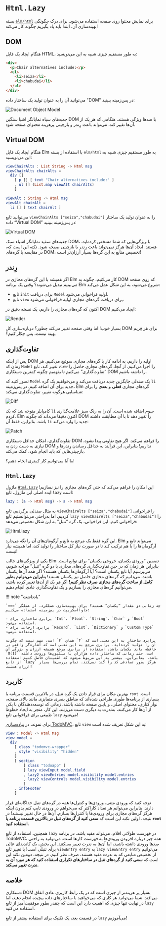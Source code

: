 # `Html.Lazy`

بسته [`elm/html`][elm-html] برای نمایش محتوا روی صفحه استفاده می‌شود. برای درک چگونگی بهینه‌سازی آن، ابتدا باید یاد بگیریم چگونه کار می‌کند!

## DOM

هنگام ایجاد یک فایل HTML، به طور مستقیم چیزی شبیه به این می‌نویسید:

```html
<div>
  <p>Chair alternatives include:</p>
  <ul>
    <li>seiza</li>
    <li>chabudai</li>
  </ul>
</div>
```

می‌توانید آن را به عنوان تولید یک ساختار داده "DOM" در پس‌زمینه ببینید:

![Document Object Model](../assets/diagrams/dom.svg)

جعبه‌های سیاه نمایانگر اشیا سنگین DOM با صدها ویژگی هستند. هنگامی که هر یک از آن‌ها تغییر کند، می‌تواند باعث رِندر و بازچینی پرهزینه محتوای صفحه شود.

## Virtual DOM

هنگام ایجاد یک فایل Elm با استفاده از بسته `elm/html`،به طور مستقیم چیزی شبیه به این می‌نویسید:

```elm
viewChairAlts : List String -> Html msg
viewChairAlts chairAlts =
  div []
    [ p [] [ text "Chair alternatives include:" ]
    , ul [] (List.map viewAlt chairAlts)
    ]

viewAlt : String -> Html msg
viewAlt chairAlt =
  li [] [ text chairAlt ]
```

می‌توانید تابع `viewChairAlts ["seiza","chabudai"]` را به عنوان تولید یک ساختار داده “Virtual DOM” در پس‌زمینه ببینید:

![Virtual DOM](../assets/diagrams/vdom.svg)

جعبه‌های سفید نمایانگر اشیاء سبک DOM، با ویژگی‌هایی که شما مشخص کرده‌اید، هستند. ایجاد آن‌ها هرگز نمی‌تواند باعث رِندر یا بازچینی صفحه شود. نکته این است که، در مقایسه با گره‌های DOM، تخصیص منابع به این گره‌ها بسیار ارزان‌تر است!

## رِندر

اگر همیشه با این گره‌های مجازی در Elm کار می‌کنیم، چگونه به DOM که روی صفحه می‌بینیم تبدیل می‌شوند؟ وقتی یک برنامه Elm شروع می‌شود، به این شکل عمل می‌کند:

- تابع `init` برای دریافت `Model` اولیه فراخوانی می‌شود.
- تابع `view` برای دریافت گره‌های مجازی اولیه فراخوانی می‌شود.

اکنون که گره‌های مجازی را داریم، یک نسخه دقیق در DOM ایجاد می‌کنیم:

![Render](../assets/diagrams/render.svg)

بسیار خوب! اما وقتی صفحه تغییر می‌کند چطور؟ دوباره‌سازی کل DOM برای هر فِریم بهینه نیست، پس چکار کنیم؟

## تفاوت‌گذاری

پس از اینکه DOM اولیه را داریم، به ادامه کار با گره‌های مجازی سوئیچ می‌کنیم. هر زمان که `Model` تغییر کند، تابع `view` را اجرا می‌کنیم. از آنجا، گره‌های مجازی حاصل را “تفاوت‌گذاری” می‌کنیم تا بفهمیم چگونه کمترین دستکاری DOM را داشته باشیم.

تصور کنید که `Model` یک صندلی جایگزین جدید دریافت می‌کند و می‌خواهیم یک گره `li` جدید برای آن اضافه کنیم. در پس‌زمینه، Elm گره‌های مجازی **فعلی** و **بعدی** را برای شناسایی هرگونه تغییر، تفاوت‌گذاری می‌کند:

![Diff](../assets/diagrams/diff.svg)

کامپایلر متوجه شد که یک `li` سوم اضافه شده است. آن را به رنگ سبز علامت‌گذاری کردم. Elm اکنون دقیقا می‌داند که چگونه DOM را تغییر دهد تا با آن مطابقت داشته باشد. بنابراین، فقط آن `li` جدید را وارد می‌کند:

![Patch](../assets/diagrams/patch.svg)

تفاوت‌گذاری، امکان حداقل دستکاری DOM را فراهم می‌کند. اگر هیچ تفاوتی پیدا نشود، نیازی به دست زدن به DOM نداریم! بنابراین، این فرآیند به حداقل رساندن رِندرها و بازچینی‌هایی که باید انجام شود، کمک می‌کند.

اما آیا می‌توانیم کار کمتری انجام دهیم؟

## `Html.Lazy`

ماژول [`Html.Lazy`][html.lazy] این امکان را فراهم می‌کند که حتی گره‌های مجازی را نیز نسازیم! ایده اصلی این ماژول، تابع `lazy` است:

```elm
lazy : (a -> Html msg) -> a -> Html msg
```

به مثال صندلی برگردیم، تابع `viewChairAlts ["seiza","chabudai"]` را فراخوانی کردیم، اما به‌راحتی می‌توانستیم تابع `lazy viewChairAlts ["seiza","chabudai"]` را فراخوانی کنیم. این فراخوانی، یک گره “تنبل” به این شکل تخصیص می‌دهد:

![Html.lazy](../assets/diagrams/lazy.svg)

این گره فقط یک مرجع به تابع و آرگومان‌های آن را نگه می‌دارد. Elm می‌تواند تابع و آرگومان‌ها را با هم ترکیب کند تا در صورت نیاز کل ساختار را تولید کند، اما همیشه نیاز نیست!

یکی از ویژگی‌های جالب Elm تضمین “ورودی یکسان، خروجی یکسان” برای توابع است. بنابراین هر زمان که در حین تفاوت‌گذاری گره‌های مجازی با دو گره “تنبل” مواجه شویم، می‌پرسیم آیا تابع یکسان است؟ آیا آرگومان‌ها یکسان هستند؟ اگر همه آن‌ها یکسان باشند، می‌دانیم که گره‌های مجازی حاصل نیز یکسان هستند! **بنابراین می‌توانیم بطور کامل از ساخت گره‌های مجازی صرف نظر کنیم!** اگر هر یک از آن‌ها تغییر کرده باشد، می‌توانیم گره‌های مجازی را بسازیم و یک تفاوت‌گذاری عادی انجام دهیم.

!!! note "یادداشت"

	چه زمانی دو مقدار “یکسان” هستند؟ برای بهینه‌سازی عملکرد، از عملگر `===` جاوااسکریپت در پس‌زمینه استفاده می‌کنیم:

	- برابری ساختاری برای `Int`، `Float`، `String`، `Char` و `Bool` استفاده می‌شود.
	- برابری ارجاعی برای `Record`، `List`، `Dictionary` و `Custom Type` استفاده می‌شود.

	برابری ساختار به این معنی است که `۴` همان `۴` است، مهم نیست که چگونه آن را تولید کرده‌اید. برابری مرجع به این معنی است که اشاره‌گر واقعی در حافظه باید یکسان باشد. استفاده از برابری مرجع همیشه ارزان و بزرگی آن `O(1)` است، حتی زمانی که ساختار داده هزاران یا میلیون‌ها ورودی داشته باشد. بنابراین، بیشتر به این مربوط می‌شود که اطمینان حاصل کنیم استفاده از تابع `lazy` هرگز بطور تصادفی کد را کُند نمی‌کند. تمام بررسی‌ها بسیار ارزان هستند!

## کاربرد

بهترین مکان برای قرار دادن یک گره تنبل، در بالاترین قسمت برنامه یا `root` است. بسیاری از برنامه‌ها طوری طراحی شده‌اند که مناطق بصری متمایزی مانند بالای صفحه، نوار کناری، محتوای اصلی، و پایین صفحه داشته باشند. زمانی که توسعه‌دهندگان با یکی از آن‌ها کار می‌کنند، به‌ندرت به دیگری دست می‌زنند. این کار، منجر به ایجاد خطوط طبیعی برای فراخوانی تابع `lazy` می‌شود!

برای نمونه، در [پیاده‌سازی TodoMVC][elm-todomvc]، تابع `view` به این شکل تعریف شده است:

```elm
view : Model -> Html Msg
view model =
  div
    [ class "todomvc-wrapper"
    , style "visibility" "hidden"
    ]
    [ section
        [ class "todoapp" ]
        [ lazy viewInput model.field
        , lazy2 viewEntries model.visibility model.entries
        , lazy2 viewControls model.visibility model.entries
        ]
    , infoFooter
    ]
```

توجه کنید که ورودی متنی، ورودی‌ها و کنترل‌ها همه در گره‌های تنبل جداگانه‌ای قرار دارند. بنابراین می‌توانم هر تعداد کاراکتر که می‌خواهم در ورودی تایپ کنم بدون اینکه هرگز گره‌های مجازی برای ورودی‌ها یا کنترل‌ها بسازم. آن‌ها در حال تغییر نیستند! در نتیجه، اولین نکته این است که **سعی کنید از گره‌های تنبل در بالاترین قسمت برنامه یا `root` استفاده کنید.**

همچنین، استفاده از تابع `lazy` در فهرست طولانی اقلام، می‌تواند مفید باشد. در برنامه TodoMVC، همه چیز درباره افزودن ورودی‌ها به فهرست کارها است. می‌توانید به راحتی صدها ورودی داشته باشید، اما آن‌ها به ندرت تغییر می‌کنند. این بخش، یک کاندیدای عالی برای تنبلی است! با تغییر تابع `viewEntry entry` به `lazy viewEntry entry` می‌توانیم از تخصیص منابعی که به ندرت مفید هستند، صرف نظر کنیم. در نتیجه، دومین نکته این است که **سعی کنید از گره‌های تنبل در ساختارهای تکراری استفاده کنید که هر مورد آن به ندرت تغییر می‌کند.**

## خلاصه

دستکاری DOM بسیار پر هزینه‌تر از چیزی است که در یک رابط کاربری عادی اتفاق می‌افتد. شما می‌توانید هر کاری که می‌خواهید با ساختارهای داده پیچیده انجام دهید، اما در نهایت تنها چیزی که اهمیت دارد این است که چقدر بطور موفقیت‌آمیز از تابع `lazy` استفاده می‌کنید.

در قسمت بعد، یک تکنیک برای استفاده بیشتر از تابع `lazy` می‌آموزیم!

[elm-html]: https://package.elm-lang.org/packages/elm/html/latest
[html.lazy]: https://package.elm-lang.org/packages/elm/html/latest/Html-Lazy
[elm-todomvc]: https://github.com/evancz/elm-todomvc